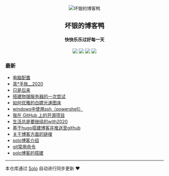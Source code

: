 <p align="center"><img alt="坏银的博客鸭" src="https://static.b3log.org/images/brand/solo-32.png"></p><h2 align="center">
坏银的博客鸭
</h2>

<h4 align="center">快快乐乐过好每一天</h4>
<p align="center"><a title="坏银的博客鸭" target="_blank" href="https://github.com/lmlx66/solo-blog"><img src="https://img.shields.io/github/last-commit/lmlx66/solo-blog.svg?style=flat-square&color=FF9900"></a>
<a title="GitHub repo size in bytes" target="_blank" href="https://github.com/lmlx66/solo-blog"><img src="https://img.shields.io/github/repo-size/lmlx66/solo-blog.svg?style=flat-square"></a>
<a title="Solo Version" target="_blank" href="https://github.com/88250/solo/releases"><img src="https://img.shields.io/badge/solo-4.1.0-f1e05a.svg?style=flat-square&color=blueviolet"></a>
<a title="Hits" target="_blank" href="https://github.com/88250/hits"><img src="https://hits.b3log.org/lmlx66/solo-blog.svg"></a></p>

### 最新

* [电脑配置](http://www.lmlx66.top/articles/2020/06/11/1591885880542.html)
* [真*手账__2020](http://www.lmlx66.top/articles/2020/06/09/1591708469962.html)
* [只是后来](http://www.lmlx66.top/articles/2020/06/08/1591593743310.html)
* [搭建物理服务器的一次尝试](http://www.lmlx66.top/articles/2020/06/07/1591541419201.html)
* [如何优雅的白嫖光速图床](http://www.lmlx66.top/articles/2020/06/06/1591437220179.html)
* [windows中使用ssh（powershell）](http://www.lmlx66.top/articles/2020/06/05/1591327497139.html)
* [我在 GitHub 上的开源项目](http://www.lmlx66.top/my-github-repos)
* [生活总是要继续的with2020](http://www.lmlx66.top/articles/2020/06/04/1591283012058.html)
* [基于hugo搭建博客并推送至github](http://www.lmlx66.top/articles/2020/06/04/1591259421107.html)
* [关于博客方面的链接](http://www.lmlx66.top/articles/2020/06/04/1591259365375.html)
* [solo博客介绍](http://www.lmlx66.top/articles/2020/06/04/1591259281333.html)
* [git常用命令](http://www.lmlx66.top/articles/2020/06/04/1591258423585.html)
* [solo博客的搭建](http://www.lmlx66.top/articles/2020/06/04/1591257907424.html)



---

本仓库通过 [Solo](https://github.com/88250/solo) 自动进行同步更新 ❤️ 